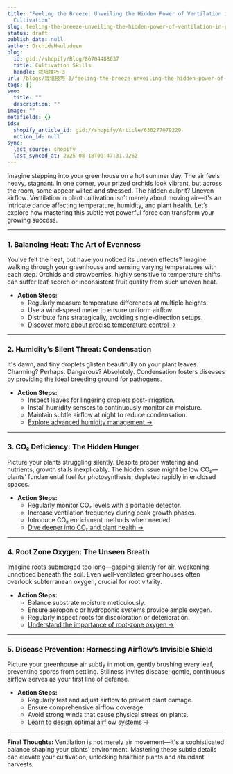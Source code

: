 ```yaml
---
title: "Feeling the Breeze: Unveiling the Hidden Power of Ventilation in Plant
  Cultivation"
slug: feeling-the-breeze-unveiling-the-hidden-power-of-ventilation-in-plant-cultivation
status: draft
publish_date: null
author: OrchidsHwuluduen
blog:
  id: gid://shopify/Blog/86704488637
  title: Cultivation Skills
  handle: 栽培技巧-3
url: /blogs/栽培技巧-3/feeling-the-breeze-unveiling-the-hidden-power-of-ventilation-in-plant-cultivation
tags: []
seo:
  title: ""
  description: ""
image: ""
metafields: {}
ids:
  shopify_article_id: gid://shopify/Article/630277079229
  notion_id: null
sync:
  last_source: shopify
  last_synced_at: 2025-08-18T09:47:31.926Z
---
```


Imagine stepping into your greenhouse on a hot summer day. The air feels heavy, stagnant. In one corner, your prized orchids look vibrant, but across the room, some appear wilted and stressed. The hidden culprit? Uneven airflow. Ventilation in plant cultivation isn’t merely about moving air—it's an intricate dance affecting temperature, humidity, and plant health. Let’s explore how mastering this subtle yet powerful force can transform your growing success.

* * *

### 1\. **Balancing Heat: The Art of Evenness**

You've felt the heat, but have you noticed its uneven effects? Imagine walking through your greenhouse and sensing varying temperatures with each step. Orchids and strawberries, highly sensitive to temperature shifts, can suffer leaf scorch or inconsistent fruit quality from such uneven heat.

*   **Action Steps:**
    *   Regularly measure temperature differences at multiple heights.
    *   Use a wind-speed meter to ensure uniform airflow.
    *   Distribute fans strategically, avoiding single-direction setups.
    *   [Discover more about precise temperature control →](https://www.notion.so/15339129fd568021b462cce247c61dd5?pvs=21)

* * *

### 2\. **Humidity’s Silent Threat: Condensation**

It's dawn, and tiny droplets glisten beautifully on your plant leaves. Charming? Perhaps. Dangerous? Absolutely. Condensation fosters diseases by providing the ideal breeding ground for pathogens.

*   **Action Steps:**
    *   Inspect leaves for lingering droplets post-irrigation.
    *   Install humidity sensors to continuously monitor air moisture.
    *   Maintain subtle airflow at night to reduce condensation.
    *   [Explore advanced humidity management →](https://www.notion.so/15339129fd568021b462cce247c61dd5?pvs=21)

* * *

### 3\. **CO₂ Deficiency: The Hidden Hunger**

Picture your plants struggling silently. Despite proper watering and nutrients, growth stalls inexplicably. The hidden issue might be low CO₂—plants’ fundamental fuel for photosynthesis, depleted rapidly in enclosed spaces.

*   **Action Steps:**
    *   Regularly monitor CO₂ levels with a portable detector.
    *   Increase ventilation frequency during peak growth phases.
    *   Introduce CO₂ enrichment methods when needed.
    *   [Dive deeper into CO₂ and plant health →](https://www.notion.so/15339129fd568021b462cce247c61dd5?pvs=21)

* * *

### 4\. **Root Zone Oxygen: The Unseen Breath**

Imagine roots submerged too long—gasping silently for air, weakening unnoticed beneath the soil. Even well-ventilated greenhouses often overlook subterranean oxygen, crucial for root vitality.

*   **Action Steps:**
    *   Balance substrate moisture meticulously.
    *   Ensure aeroponic or hydroponic systems provide ample oxygen.
    *   Regularly inspect roots for discoloration or deterioration.
    *   [Understand the importance of root-zone oxygen →](https://www.notion.so/15339129fd568021b462cce247c61dd5?pvs=21)

* * *

### 5\. **Disease Prevention: Harnessing Airflow’s Invisible Shield**

Picture your greenhouse air subtly in motion, gently brushing every leaf, preventing spores from settling. Stillness invites disease; gentle, continuous airflow serves as your first line of defense.

*   **Action Steps:**
    *   Regularly test and adjust airflow to prevent plant damage.
    *   Ensure comprehensive airflow coverage.
    *   Avoid strong winds that cause physical stress on plants.
    *   [Learn to design optimal airflow systems →](https://www.notion.so/15339129fd568021b462cce247c61dd5?pvs=21)

* * *

**Final Thoughts:** Ventilation is not merely air movement—it's a sophisticated balance shaping your plants' environment. Mastering these subtle details can elevate your cultivation, unlocking healthier plants and abundant harvests.